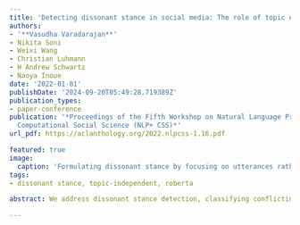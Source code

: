 ```yaml
---
title: 'Detecting dissonant stance in social media: The role of topic exposure'
authors:
- '**Vasudha Varadarajan**'
- Nikita Soni
- Weixi Wang
- Christian Luhmann
- H Andrew Schwartz
- Naoya Inoue
date: '2022-01-01'
publishDate: '2024-09-20T05:49:28.719389Z'
publication_types:
- paper-conference
publication: '*Proceedings of the Fifth Workshop on Natural Language Processing and
  Computational Social Science (NLP+ CSS)*'
url_pdf: https://aclanthology.org/2022.nlpcss-1.16.pdf

featured: true
image:
  caption: 'Formulating dissonant stance by focusing on utterances rather than topic.'
tags: 
- dissonant stance, topic-independent, roberta

abstract: We address dissonant stance detection, classifying conflicting stance between two input statements. Computational models for traditional stance detection have typically been trained to indicate pro/con for a given target topic (e.g. gun control) and thus do not generalize well to new topics. In this paper, we systematically evaluate the generalizability of dissonant stance detection to situations where examples of the topic have not been seen at all or have only been seen a few times. We show that dissonant stance detection models trained on only 8 topics, none of which are the target topic, can perform as well as those trained only on a target topic. Further, adding non-target topics boosts performance further up to approximately 32 topics where accuracies start to plateau. Taken together, our experiments suggest dissonant stance detection models can generalize to new unanticipated topics, an important attribute for the social scientific study of social media where new topics emerge daily.

---
```

